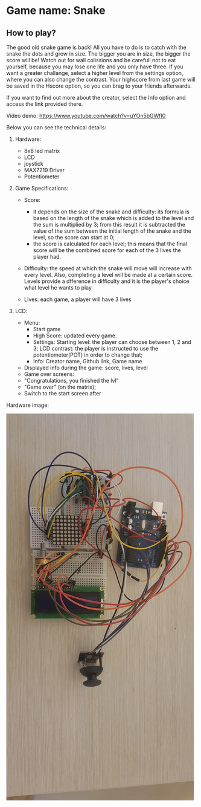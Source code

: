 # Game name: Snake

## How to play?

The good old snake game is back! All you have to do is to catch with the snake the dots and grow in size. The bigger you are in size, the bigger the score will be! Watch out for wall colissions and be carefull not to eat yourself, because you may lose one life and you only have three. If you want a greater challange, select a higher level from the settings option, where you can also change the contrast. Your highscore from last game will be saved in the Hscore option, so you can brag to your friends afterwards.

If you want to find out more about the creator, select the Info option and access the link provided there.

Video demo: https://www.youtube.com/watch?v=uYOn5bGWfI0

Below you can see the technical details:
 1. Hardware: 
    - 8x8 led matrix
    - LCD
    - joystick
    - MAX7219 Driver
    - Potentiometer

 2. Game Specifications: 
    - Score: 
      - it depends on the size of the snake and difficulty: its formula is based on the length of the snake
                                                                which is added to the level and the sum is multiplied by 3;
                                                                from this result it is subtracted the value of the sum
                                                                between the initial length of the snake and the level, so the 
                                                                score can start at 0;
      - the score is calculated for each level; this means that the final score will be the combined score for each of
             the 3 lives the player had.

    - Difficulty: the speed at which the snake will move will increase with every level. Also, completing a level will be                                 made at a certain score. Levels provide a dfference in difficulty and it is the player's choice what level 
                        he wants to play

    - Lives: each game, a player will have 3 lives

 3. LCD:
    - Menu: 
      - Start game
      - High Score: updated every game.
      - Settings: Starting level: the player can choose between 1, 2 and 3;
                  LCD contrast: the player is instructed to use the potentiometer(POT) in order to change that;
      - Info: Creator name, Github link, Game name
     - Displayed info during the game: score, lives, level
     - Game over screens: 
     - "Congratulations, you finished the lvl"
     - "Game over" (on the matrix);
     - Switch to the start screen after

Hardware image: 

![Image description](https://raw.githubusercontent.com/cos99/Robotics/master/Matrix%20game/20191222_081253.jpg)

